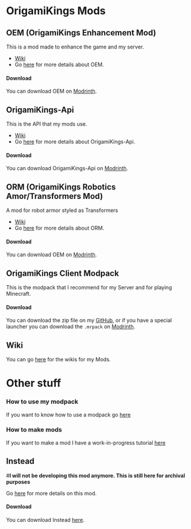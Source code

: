 # OrigamiKings Mods

## **OEM (OrigamiKings Enhancement Mod)**

This is a mod made to enhance the game and my server.

- [Wiki](https://wiki.origamiking.net/oem/OEM.html)
- Go [here](./mods/OEM.md) for more details about OEM.

#### **Download**

You can download OEM on [Modrinth](https://modrinth.com/mod/origamikings-enhancement-mod).

## **OrigamiKings-Api**

This is the API that my mods use.

- [Wiki](https://wiki.origamiking.net/origamikings-api/OrigamiKings-API.html)
- Go [here](./mods/OrigamiKings-API.md) for more details about OrigamiKings-Api.

#### **Download**

You can download OrigamiKings-Api on [Modrinth](https://modrinth.com/mod/origamikings-api).


## **ORM (OrigamiKings Robotics Amor/Transformers Mod)**

A mod for robot armor styled as Transformers

- [Wiki](https://wiki.origamiking.net/orm/ORM.html)
- Go [here](./mods/ORM.md) for more details about ORM.

#### **Download**

You can download OEM on [Modrinth](https://modrinth.com/mod/origamikings-robotics-armor-mod).

## **OrigamiKings Client Modpack**
This is the modpack that I recommend for my Server and for playing Minecraft.

#### **Download**
You can download the zip file on my [GitHub](https://github.com/OrigamiKing3612/OrigamiKings-Client-Modpack),
or if you have a special launcher you can download the `.mrpack` on [Modrinth](https://modrinth.com/modpack/origamikings-client-modpack).

## Wiki
You can go [here](https://wiki.origamiking.net) for the wikis for my Mods.

# Other stuff
### How to use my modpack
If you want to know how to use a modpack go [here](./other/How_to_use_mods.md)

### How to make mods
If you want to make a mod I have a work-in-progress tutorial [here](https://howtomakemods.origamiking.net)

## **Instead**
#**I will not be developing this mod anymore. This is still here for archival purposes**

Go [here](./mods/instead.md) for more details on this mod.

#### **Download**

You can download Instead [here](https://modrinth.com/mod/instead-mod).
